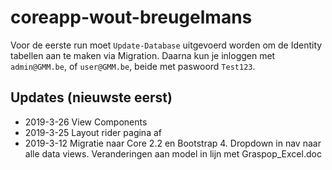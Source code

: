 # coreapp-wout-breugelmans
Voor de eerste run moet `Update-Database` uitgevoerd worden om de Identity tabellen aan te maken via Migration.
Daarna kun je inloggen met `admin@GMM.be`, of `user@GMM.be`, beide met paswoord `Test123`.
## Updates (nieuwste eerst)
* 2019-3-26 View Components
* 2019-3-25 Layout rider pagina af
* 2019-3-12 Migratie naar Core 2.2 en Bootstrap 4. Dropdown in nav naar alle data views. Veranderingen aan model in lijn met Graspop_Excel.doc
